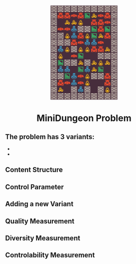 <p align="center">
	<img height="300px" src="../../../images/mdungeon/example.png"/>
</p>
<h1 align="center">
MiniDungeon Problem
</h1>

The problem has 3 variants:
- 
-
-

## Content Structure


## Control Parameter


## Adding a new Variant


## Quality Measurement


## Diversity Measurement


## Controlability Measurement
